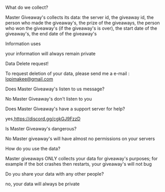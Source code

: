 What do we collect?

Master Giveaway's collects its data: the server id, the giveaway id, the person who made the giveaway's, the prize of the giveaways, the person who won the giveaway's (if the giveaway's is over), the start date of the giveaway's, the end date of the giveaway's

Information uses

your information will always remain private

Data Delete request!

To request deletion of your data, please send me a e-mail : lopimakee@gmail.com

Does Master Giveaway's listen to us message?

No Master Giveaway's don't listen to you

Does Master Giveaway's have a support server for help?

yes,https://discord.gg/cgkGJ9FzzD

Is Master Giveaway's dangerous?

No Master giveaway's will have almost no permissions on your servers

How do you use the data?

Master giveaways ONLY collects your data for giveaway's purposes; for example if the bot crashes then restarts, your giveaway's will not bug

Do you share your data with any other people?

no, your data will always be private

